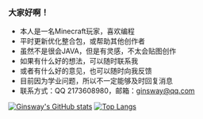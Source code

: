 
<!---
ZhenNing-MOD/ZhenNing-MOD is a  special  repository because its `README.md` (this file) appears on your GitHub profile.
You can click the Preview link to take a look at your changes.
--->

### 大家好啊！ 
-  本人是一名Minecraft玩家，喜欢编程
-  平时更新优化整合包，或帮助其他创作者
-  虽然不是很会JAVA，但是有灵感，不太会贴图创作
-  如果有什么好的想法，可以随时联系我
-  或者有什么好的意见，也可以随时向我反馈
-  目前因为学业问题，所以不一定能够及时回复消息
-  联系方式：QQ 2173608980，邮箱：ginsway@qq.com

[![Ginsway's GitHub stats](https://github-readme-stats.vercel.app/api?username=ginsway&count_private=true&show_icons=true&theme=merko&locale=en)](https://github.com/anuraghazra/github-readme-stats)
[![Top Langs](https://github-readme-stats.vercel.app/api/top-langs/?username=ginsway&layout=compact&theme=merko&locale=en)](https://github.com/anuraghazra/github-readme-stats)
